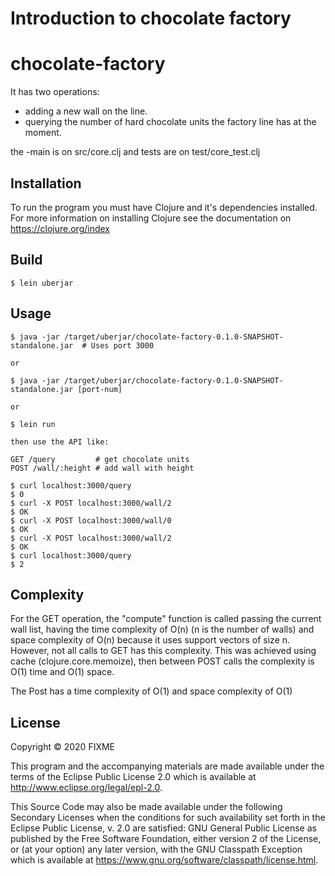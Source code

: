 # Introduction to chocolate factory

# chocolate-factory

It has two operations:

- adding a new wall on the line.
- querying the number of hard chocolate units the factory line has at the moment.

the -main is on src/core.clj and tests are on test/core_test.clj

## Installation

To run the program you must have Clojure and it's dependencies installed. 
For more information on installing Clojure see the documentation on 
https://clojure.org/index

## Build

    $ lein uberjar

## Usage

    $ java -jar /target/uberjar/chocolate-factory-0.1.0-SNAPSHOT-standalone.jar  # Uses port 3000

    or

    $ java -jar /target/uberjar/chocolate-factory-0.1.0-SNAPSHOT-standalone.jar [port-num]

    or

    $ lein run

    then use the API like:

    GET /query         # get chocolate units
    POST /wall/:height # add wall with height

    $ curl localhost:3000/query 
    $ 0
    $ curl -X POST localhost:3000/wall/2
    $ OK
    $ curl -X POST localhost:3000/wall/0
    $ OK
    $ curl -X POST localhost:3000/wall/2
    $ OK
    $ curl localhost:3000/query 
    $ 2
    
## Complexity

For the GET operation, the "compute" function is called passing the current wall list, having the time complexity of O(n) (n is the number of walls) and space complexity of O(n) because it uses support vectors of size n. However, not all calls to GET has this complexity. This was achieved using cache (clojure.core.memoize), then between POST calls the complexity is O(1) time and O(1) space.

The Post has a time complexity of O(1) and space complexity of O(1)

## License

Copyright © 2020 FIXME

This program and the accompanying materials are made available under the
terms of the Eclipse Public License 2.0 which is available at
http://www.eclipse.org/legal/epl-2.0.

This Source Code may also be made available under the following Secondary
Licenses when the conditions for such availability set forth in the Eclipse
Public License, v. 2.0 are satisfied: GNU General Public License as published by
the Free Software Foundation, either version 2 of the License, or (at your
option) any later version, with the GNU Classpath Exception which is available
at https://www.gnu.org/software/classpath/license.html.
